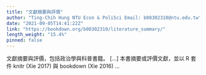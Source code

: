```yaml
---
title: "文獻摘要與評價"
author: "Ting-Chih Hung NTU Econ & PoliSci Email: b08302310@ntu.edu.tw"
date: "2021-09-05T14:41:22Z"
link: "https://bookdown.org/b08302310/literature_summary/"
length_weight: "15.4%"
pinned: false
---
```


文獻摘要與評價，包括政治學與科普書籍。 [...] 本書摘要或評價文獻，並以 R 套件 knitr (Xie 2017) 與 bookdown (Xie 2016) ...
